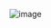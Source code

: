 ![image](https://user-images.githubusercontent.com/89463780/145469775-37b78ad7-81f9-4a42-bb6f-32076a94aa8e.png)
